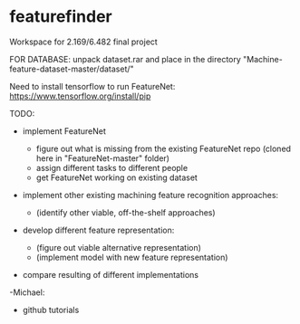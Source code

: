 # featurefinder
Workspace for 2.169/6.482 final project

FOR DATABASE: unpack dataset.rar and place in the directory "Machine-feature-dataset-master/dataset/"

Need to install tensorflow to run FeatureNet: https://www.tensorflow.org/install/pip

TODO:
- implement FeatureNet
  - figure out what is missing from the existing FeatureNet repo (cloned here in "FeatureNet-master" folder)
  - assign different tasks to different people
  - get FeatureNet working on existing dataset

- implement other existing machining feature recognition approaches:
  - (identify other viable, off-the-shelf approaches) 

- develop different feature representation:
  - (figure out viable alternative representation)
  - (implement model with new feature representation)

- compare resulting of different implementations

-Michael:
  - github tutorials
